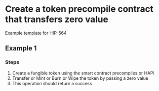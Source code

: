 # Create a token precompile contract that transfers zero value

Example template for HIP-564

## Example 1

### Steps
1. Create a fungible token using the smart contract precompiles or HAPI
2. Transfer or Mint or Burn or Wipe the token by passing a zero value
3. This operation should return a success
